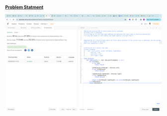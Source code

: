 **[Problem Statment](https://leetcode.com/problems/balanced-binary-tree/)**


<p align="center"> 
 <img src="/submissionImages/LC_110_Balanced_Binary_Tree.png" align="center" height=""></img>
 <!-- <img src="" align="center" height=""></img> -->
</p>